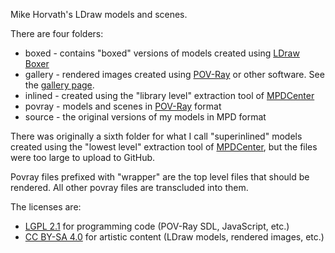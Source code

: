 Mike Horvath's LDraw models and scenes.

There are four folders:

* boxed - contains "boxed" versions of models created using [LDraw Boxer](https://github.com/Jeremy1980/LDBoxer)
* gallery - rendered images created using [POV-Ray](http://www.povray.org/) or other software. See the [gallery page](https://mjhorvath.github.io/Mike-LDraw-Models/gallery/gallery.html).
* inlined - created using the "library level" extraction tool of [MPDCenter](https://ldraw.heidemann.org/index.php?page=mpdcenter)
* povray - models and scenes in [POV-Ray](http://www.povray.org/) format
* source - the original versions of my models in MPD format

There was originally a sixth folder for what I call "superinlined" models created using the "lowest level" extraction tool of [MPDCenter](https://ldraw.heidemann.org/index.php?page=mpdcenter), but the files were too large to upload to GitHub.

Povray files prefixed with "wrapper" are the top level files that should be rendered. All other povray files are transcluded into them.

The licenses are:

* [LGPL 2.1](https://www.gnu.org/licenses/old-licenses/lgpl-2.1.en.html) for programming code (POV-Ray SDL, JavaScript, etc.)
* [CC BY-SA 4.0](https://creativecommons.org/licenses/by-sa/4.0/legalcode) for artistic content (LDraw models, rendered images, etc.)
